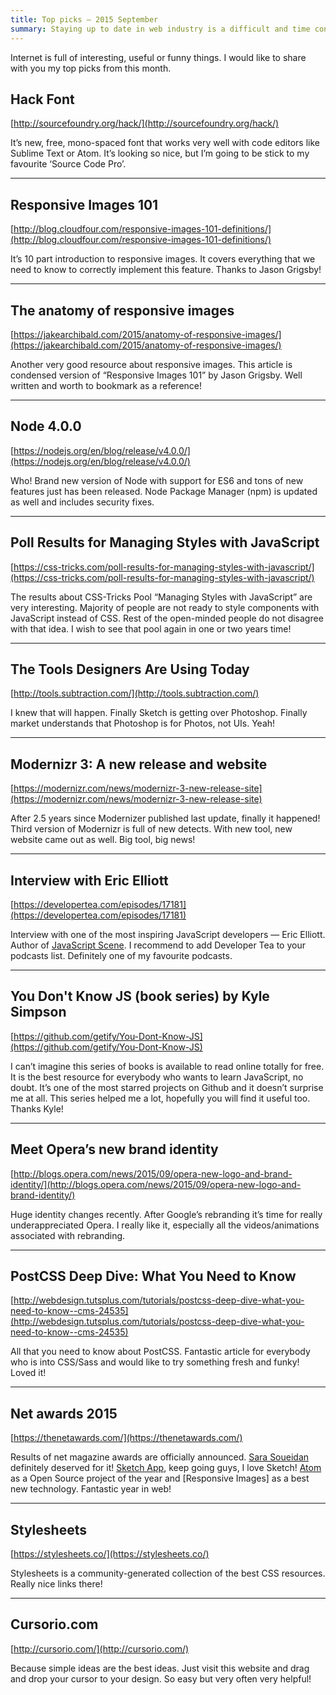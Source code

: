 ```yaml
---
title: Top picks — 2015 September
summary: Staying up to date in web industry is a difficult and time consuming task. I would like to share with you my top finds from the past month.
---
```


Internet is full of interesting, useful or funny things. I would like to share with you my top picks from this month.

## Hack Font

[http://sourcefoundry.org/hack/](http://sourcefoundry.org/hack/)

It’s new, free, mono-spaced font that works very well with code editors like Sublime Text or Atom. It’s looking so nice, but I’m going to be stick to my favourite ‘Source Code Pro’.

- - -

## Responsive Images 101

[http://blog.cloudfour.com/responsive-images-101-definitions/](http://blog.cloudfour.com/responsive-images-101-definitions/)

It’s 10 part introduction to responsive images. It covers everything that we need to know to correctly implement this feature. Thanks to Jason Grigsby!

- - -

## The anatomy of responsive images

[https://jakearchibald.com/2015/anatomy-of-responsive-images/](https://jakearchibald.com/2015/anatomy-of-responsive-images/)

Another very good resource about responsive images. This article is condensed version of “Responsive Images 101” by Jason Grigsby. Well written and worth to bookmark as a reference!

- - -

## Node 4.0.0

[https://nodejs.org/en/blog/release/v4.0.0/](https://nodejs.org/en/blog/release/v4.0.0/)

Who! Brand new version of Node with support for ES6 and tons of new features just has been released. Node Package Manager (npm) is updated as well and includes security fixes.

- - -

## Poll Results for Managing Styles with JavaScript

[https://css-tricks.com/poll-results-for-managing-styles-with-javascript/](https://css-tricks.com/poll-results-for-managing-styles-with-javascript/)

The results about CSS-Tricks Pool “Managing Styles with JavaScript” are very interesting. Majority of people are not ready to style components with JavaScript instead of CSS. Rest of the open-minded people do not disagree with that idea. I wish to see that pool again in one or two years time!

- - -

## The Tools Designers Are Using Today

[http://tools.subtraction.com/](http://tools.subtraction.com/)

I knew that will happen. Finally Sketch is getting over Photoshop. Finally market understands that Photoshop is for Photos, not UIs. Yeah!

- - -

## Modernizr 3: A new release and website

[https://modernizr.com/news/modernizr-3-new-release-site](https://modernizr.com/news/modernizr-3-new-release-site)

After 2.5 years since Modernizer published last update, finally it happened! Third version of Modernizr is full of new detects. With new tool, new website came out as well. Big tool, big news!

- - -

## Interview with Eric Elliott

[https://developertea.com/episodes/17181](https://developertea.com/episodes/17181)

Interview with one of the most inspiring JavaScript developers — Eric Elliott. Author of [JavaScript Scene](https://medium.com/javascript-scene). I recommend to add Developer Tea to your podcasts list. Definitely one of my favourite podcasts.

- - -

## You Don't Know JS (book series) by Kyle Simpson

[https://github.com/getify/You-Dont-Know-JS](https://github.com/getify/You-Dont-Know-JS)

I can’t imagine this series of books is available to read online totally for free. It is the best resource for everybody who wants to learn JavaScript, no doubt. It’s one of the most starred projects on Github and it doesn’t surprise me at all. This series helped me a lot, hopefully you will find it useful too. Thanks Kyle!

- - -

## Meet Opera’s new brand identity

[http://blogs.opera.com/news/2015/09/opera-new-logo-and-brand-identity/](http://blogs.opera.com/news/2015/09/opera-new-logo-and-brand-identity/)

Huge identity changes recently. After Google’s rebranding it’s time for really underappreciated Opera. I really like it, especially all the videos/animations associated with rebranding.

- - -

## PostCSS Deep Dive: What You Need to Know

[http://webdesign.tutsplus.com/tutorials/postcss-deep-dive-what-you-need-to-know--cms-24535](http://webdesign.tutsplus.com/tutorials/postcss-deep-dive-what-you-need-to-know--cms-24535)

All that you need to know about PostCSS. Fantastic article for everybody who is into CSS/Sass and would like to try something fresh and funky! Loved it!

- - -

## Net awards 2015

[https://thenetawards.com/](https://thenetawards.com/)

Results of net magazine awards are officially announced. [Sara Soueidan](http://sarasoueidan.com/) definitely deserved for it! [Sketch App](http://bohemiancoding.com/sketch/), keep going guys, I love Sketch! [Atom](https://atom.io/) as a Open Source project of the year and [Responsive Images] as a best new technology. Fantastic year in web!

- - -

## Stylesheets

[https://stylesheets.co/](https://stylesheets.co/)

Stylesheets is a community-generated collection of the best CSS resources. Really nice links there!

- - -

## Cursorio.com

[http://cursorio.com/](http://cursorio.com/)

Because simple ideas are the best ideas. Just visit this website and drag and drop your cursor to your design. So easy but very often very helpful!
